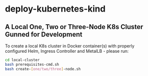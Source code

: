 # deploy-kubernetes-kind

## A Local One, Two or Three-Node K8s Cluster Gunned for Development

To create a local K8s cluster in Docker container(s) with properly configured Helm, Ingress Controller and MetalLB - please run:

```bash
cd local-cluster
bash prerequisites-cmd.sh
bash create-[one/two/three]-node.sh
```
